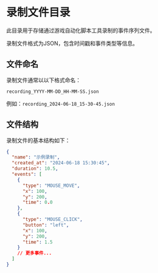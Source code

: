 # 录制文件目录

此目录用于存储通过游戏自动化脚本工具录制的事件序列文件。

录制文件格式为JSON，包含时间戳和事件类型等信息。

## 文件命名

录制文件通常以以下格式命名：
```
recording_YYYY-MM-DD_HH-MM-SS.json
```

例如：`recording_2024-06-18_15-30-45.json`

## 文件结构

录制文件的基本结构如下：
```json
{
  "name": "示例录制",
  "created_at": "2024-06-18 15:30:45",
  "duration": 10.5,
  "events": [
    {
      "type": "MOUSE_MOVE",
      "x": 100,
      "y": 200,
      "time": 0.0
    },
    {
      "type": "MOUSE_CLICK",
      "button": "left",
      "x": 100,
      "y": 200,
      "time": 1.5
    }
    // 更多事件...
  ]
}
```